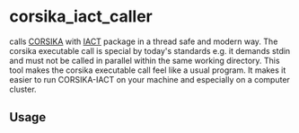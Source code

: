 # corsika_iact_caller

calls [CORSIKA](https://www.ikp.kit.edu/corsika/) with [IACT](https://www.mpi-hd.mpg.de/hfm/~bernlohr/iact-atmo/) package in a thread safe and modern way.
The corsika executable call is special by today's standards e.g. it demands stdin and must not be called in parallel within the same working directory. This tool makes the corsika executable call feel like a usual program. It makes it easier to run CORSIKA-IACT on your machine and especially on a computer cluster. 

## Usage